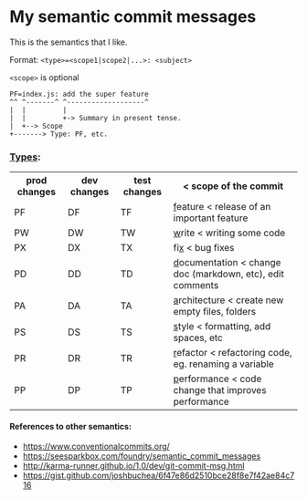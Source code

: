 # My semantic commit messages

This is the semantics that I like.<br>

Format: `<type>=<scope1|scope2|...>: <subject>`<br>
  
`<scope>` is optional<br>
  
```
PF=index.js: add the super feature
^^ ^-------^ ^-------------------^
|  |         |
|  |         +-> Summary in present tense.
|  +--> Scope
+-------> Type: PF, etc.
```
### [Types](https://github.com/vvban/my-semantic-commit-messages/blob/main/commit-messages-crib.md):
<table>
    <tr>
        <th>prod changes</th>
        <th>dev changes</th>
        <th>test changes</th>
        <th>&lt; scope of the commit</th>
    </tr>
    <tr>
        <td>PF</td>
        <td>DF</td>
        <td>TF</td>
        <td><ins>f</ins>eature &lt; release of an important feature</td>
    </tr>
    <tr>
        <td>PW</td>
        <td>DW</td>
        <td>TW</td>
        <td><ins>w</ins>rite &lt; writing some code</td>
    </tr>
    <tr>
        <td>PX</td>
        <td>DX</td>
        <td>TX</td>
        <td>fi<ins>x</ins> &lt; bug fixes</td>
    </tr>
    <tr>
        <td>PD</td>
        <td>DD</td>
        <td>TD</td>
        <td><ins>d</ins>ocumentation &lt; change doc (markdown, etc), edit comments</td>
    </tr>
    <tr>
        <td>PA</td>
        <td>DA</td>
        <td>TA</td>
        <td><ins>a</ins>rchitecture &lt; create new empty files, folders</td>
    </tr>
    <tr>
        <td>PS</td>
        <td>DS</td>
        <td>TS</td>
        <td><ins>s</ins>tyle &lt; formatting, add spaces, etc</td>
    </tr>
    <tr>
        <td>PR</td>
        <td>DR</td>
        <td>TR</td>
        <td><ins>r</ins>efactor &lt; refactoring code, eg. renaming a variable</td>
    </tr>
    <tr>
        <td>PP</td>
        <td>DP</td>
        <td>TP</td>
        <td><ins>p</ins>erformance &lt; code change that improves performance</td>
    </tr>
</table>


#### References to other semantics:
- https://www.conventionalcommits.org/
- https://seesparkbox.com/foundry/semantic_commit_messages
- http://karma-runner.github.io/1.0/dev/git-commit-msg.html
- https://gist.github.com/joshbuchea/6f47e86d2510bce28f8e7f42ae84c716
